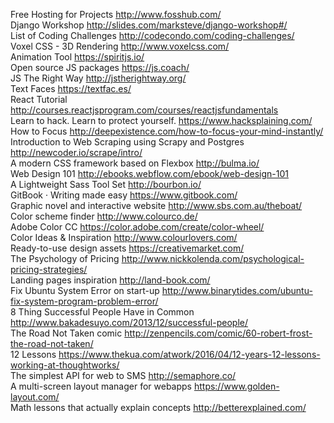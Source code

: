 Free Hosting for Projects http://www.fosshub.com/  
Django Workshop http://slides.com/marksteve/django-workshop#/  
List of Coding Challenges http://codecondo.com/coding-challenges/  
Voxel CSS - 3D Rendering http://www.voxelcss.com/  
Animation Tool https://spiritjs.io/  
Open source JS packages https://js.coach/  
JS The Right Way http://jstherightway.org/  
Text Faces https://textfac.es/  
React Tutorial http://courses.reactjsprogram.com/courses/reactjsfundamentals  
Learn to hack. Learn to protect yourself. https://www.hacksplaining.com/  
How to Focus http://deepexistence.com/how-to-focus-your-mind-instantly/  
Introduction to Web Scraping using Scrapy and Postgres http://newcoder.io/scrape/intro/  
A modern CSS framework based on Flexbox http://bulma.io/  
Web Design 101 http://ebooks.webflow.com/ebook/web-design-101  
A Lightweight Sass Tool Set http://bourbon.io/  
GitBook · Writing made easy https://www.gitbook.com/  
Graphic novel and interactive website http://www.sbs.com.au/theboat/  
Color scheme finder http://www.colourco.de/  
Adobe Color CC https://color.adobe.com/create/color-wheel/  
Color Ideas & Inspiration http://www.colourlovers.com/  
Ready-to-use design assets https://creativemarket.com/  
The Psychology of Pricing http://www.nickkolenda.com/psychological-pricing-strategies/  
Landing pages inspiration http://land-book.com/  
Fix Ubuntu System Error on start-up http://www.binarytides.com/ubuntu-fix-system-program-problem-error/  
8 Thing Successful People Have in Common http://www.bakadesuyo.com/2013/12/successful-people/  
The Road Not Taken comic http://zenpencils.com/comic/60-robert-frost-the-road-not-taken/  
12 Lessons https://www.thekua.com/atwork/2016/04/12-years-12-lessons-working-at-thoughtworks/  
The simplest API for web to SMS http://semaphore.co/  
A multi-screen layout manager for webapps https://www.golden-layout.com/  
Math lessons that actually explain concepts http://betterexplained.com/  
